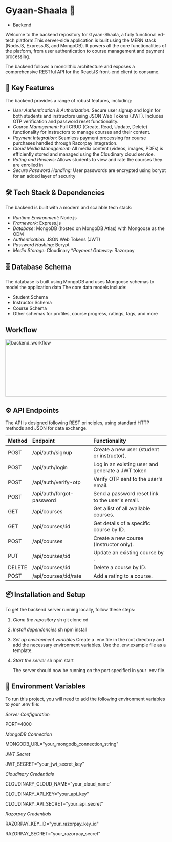 # Gyaan-Shaala 📑
- Backend

Welcome to the backend repository for Gyaan-Shaala, a fully functional ed-tech platform.This server-side application is built using the MERN stack (NodeJS, ExpressJS, and MongoDB). It powers all the core functionalities of the platform, from user authentication to course management and payment processing.

The backend follows a monolithic architecture and exposes a comprehensive RESTful API for the ReactJS front-end client to consume.

## 🚀 Key Features

The backend provides a range of robust features, including:

* *User Authentication & Authorization:* Secure user signup and login for both students and instructors using JSON Web Tokens (JWT). Includes OTP verification and password reset functionality.
* *Course Management:* Full CRUD (Create, Read, Update, Delete) functionality for instructors to manage courses and their content.
* *Payment Integration:* Seamless payment processing for course purchases handled through Razorpay integration.
* *Cloud Media Management:* All media content (videos, images, PDFs) is efficiently stored and managed using the Cloudinary cloud service.
* *Rating and Reviews:* Allows students to view and rate the courses they are enrolled in
* *Secure Password Handling:* User passwords are encrypted using bcrypt for an added layer of security

## 🛠 Tech Stack & Dependencies

The backend is built with a modern and scalable tech stack:

* *Runtime Environment:* Node.js 
* *Framework:* Express.js
* *Database:* MongoDB (hosted on MongoDB Atlas) with Mongoose as the ODM 
* *Authentication:* JSON Web Tokens (JWT)
* *Password Hashing:* Bcrypt
* *Media Storage:* Cloudinary 
**Payment Gateway:* Razorpay 

## 🗄 Database Schema

The database is built using MongoDB and uses Mongoose schemas to model the application data The core data models include:
* Student Schema 
* Instructor Schema 
* Course Schema 
* Other schemas for profiles, course progress, ratings, tags, and more

## Workflow 

<img width="768" height="179" alt="backend_workflow" src="https://github.com/user-attachments/assets/11b6a0fd-f228-4b2c-bbbf-ad203f1b6143" />



## ⚙ API Endpoints

The API is designed following REST principles, using standard HTTP methods and JSON for data exchange.

| Method | Endpoint                    | Functionality                                    |
| :----- | :-------------------------- | :----------------------------------------------- |
| POST | /api/auth/signup          | Create a new user (student or instructor).        |
| POST | /api/auth/login           | Log in an existing user and generate a JWT token |
| POST | /api/auth/verify-otp      | Verify OTP sent to the user's email.            |
| POST | /api/auth/forgot-password | Send a password reset link to the user's email. |
| GET  | /api/courses              | Get a list of all available courses.            |
| GET  | /api/courses/:id          | Get details of a specific course by ID.           |
| POST | /api/courses              | Create a new course (Instructor only).            |
| PUT  | /api/courses/:id          | Update an existing course by .                  |
| DELETE| /api/courses/:id         | Delete a course by ID.                            |
| POST | /api/courses/:id/rate     | Add a rating to a course.                         |

## 📦 Installation and Setup

To get the backend server running locally, follow these steps:

1.  *Clone the repository*
    sh
    git clone <your-repository-url>
    cd <repository-folder>
    

2.  *Install dependencies*
    sh
    npm install
    

3.  *Set up environment variables*
    Create a .env file in the root directory and add the necessary environment variables. Use the .env.example file as a template.

4.  *Start the server*
    sh
    npm start
    
    The server should now be running on the port specified in your .env file.

## 🔑 Environment Variables

To run this project, you will need to add the following environment variables to your .env file:

*Server Configuration*

PORT=4000

*MongoDB Connection* 

MONGODB_URL="your_mongodb_connection_string"

*JWT Secret* 

JWT_SECRET="your_jwt_secret_key"

*Cloudinary Credentials*

CLOUDINARY_CLOUD_NAME="your_cloud_name"

CLOUDINARY_API_KEY="your_api_key"

CLOUDINARY_API_SECRET="your_api_secret"

*Razorpay Credentials* 

RAZORPAY_KEY_ID="your_razorpay_key_id"

RAZORPAY_SECRET="your_razorpay_secret"
